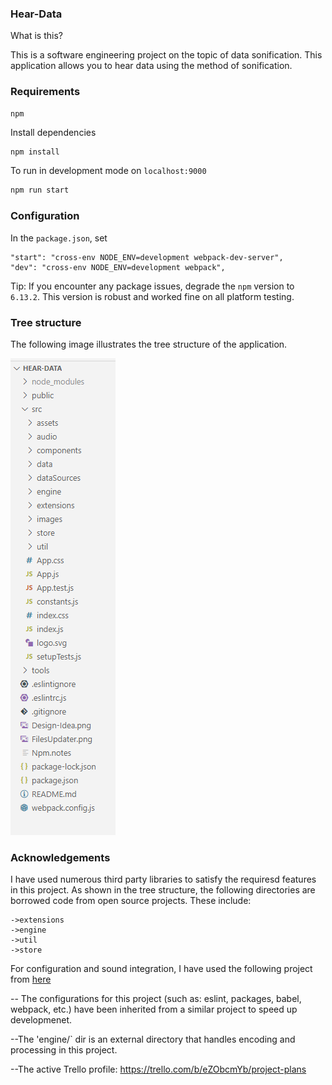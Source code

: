 ### Hear-Data

What is this?

This is a software engineering project on the topic of data sonification. This application allows you to hear data using the method of sonification.


### Requirements
```
npm 
```

Install dependencies
```sh
npm install
```

To run in development mode on `localhost:9000`
```sh
npm run start
```

### Configuration
In the `package.json`, set
```
"start": "cross-env NODE_ENV=development webpack-dev-server",
"dev": "cross-env NODE_ENV=development webpack",
```

Tip: If you encounter any package issues, degrade the `npm` version to `6.13.2`. This version is robust and worked fine on all platform testing. 

### Tree structure

The following image illustrates the tree structure of the application. 

![<Display the tree structure>](/src/images/tree_struct.png "Title")


### Acknowledgements

I have used numerous third party libraries to satisfy the requiresd features in this project. As shown in the tree structure, the following directories are borrowed code from open source projects. These include:
```
->extensions
->engine
->util
->store
```

For configuration and sound integration, I have used the following project from [here](https://github.com/datavized/twotone)

-- The configurations for this project (such as: eslint, packages, babel, webpack, etc.) have been inherited from a similar project to speed up developmenet.

--The 'engine/` dir is an external directory that handles encoding and processing in this project.

--The active Trello profile: https://trello.com/b/eZObcmYb/project-plans
